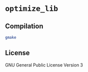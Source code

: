 # `optimize_lib`

## Compilation

```bash
gmake
```

## License
GNU General Public License Version 3
